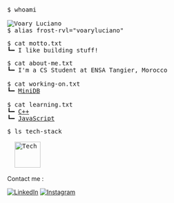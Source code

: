 <pre>
$ whoami
<picture> <source srcset="./ascii-art-text-dark.png" media="(prefers-color-scheme: dark)"/> <source srcset="./ascii-art-text-light.png" media="(prefers-color-scheme: light), (prefers-color-scheme: no-preference)"/>
<img alt="Voary Luciano"/> </picture>
$ alias frost-rvl="voaryluciano" 
</pre>

<pre>
$ cat motto.txt
┗━ I like building stuff!
</pre>

<pre>
$ cat about-me.txt
┗━ I'm a CS Student at ENSA Tangier, Morocco

$ cat working-on.txt
┗━ <a href="https://github.com/frost-rvl/MiniDB">MiniDB</a> 
   
$ cat learning.txt
┗━ <a href="https://www.learncpp.com/">C++</a>
┗━ <a href="https://www.theodinproject.com/paths/full-stack-javascript">JavaScript</a>
</pre>

<pre>
$ ls tech-stack

  <img src="https://skillicons.dev/icons?i=c,cpp,js,html,css,webpack,bash,flutter,react,tailwind,godot,git,linux,figma,neovim" alt="Tech Stack" height="60"/>
</pre>

<p align="left">Contact me :</p>
<div align="left">
  
  [![LinkedIn](https://skillicons.dev/icons?i=linkedin)](https://www.linkedin.com/in/voary-luciano-randriaparany-4090892b2)
  [![Instagram](https://skillicons.dev/icons?i=instagram)](https://www.instagram.com/voary.luciano)
</div>




